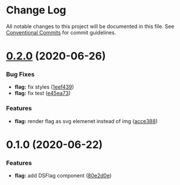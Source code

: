 # Change Log

All notable changes to this project will be documented in this file.
See [Conventional Commits](https://conventionalcommits.org) for commit guidelines.

# [0.2.0](https://github.com/Synerise/synerise-design/compare/@synerise/ds-flag@0.1.0...@synerise/ds-flag@0.2.0) (2020-06-26)


### Bug Fixes

* **flag:** fix styles ([1eef439](https://github.com/Synerise/synerise-design/commit/1eef439e9fc1d9d2455e5507d6a98e28e20be618))
* **flag:** fix test ([e45ea73](https://github.com/Synerise/synerise-design/commit/e45ea73be22bbace8660e240024a1670f2154c83))


### Features

* **flag:** render flag as svg elemenet instead of img ([acce388](https://github.com/Synerise/synerise-design/commit/acce38848668d8d2f1e02858fb373a9deb3414c1))





# 0.1.0 (2020-06-22)


### Features

* **flag:** add DSFlag component ([80e2d0e](https://github.com/Synerise/synerise-design/commit/80e2d0e6f6fb2d3a9750bd57566c250f79684b7e))
